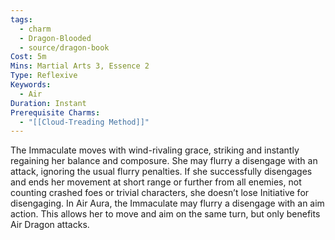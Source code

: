 ```yaml
---
tags:
  - charm
  - Dragon-Blooded
  - source/dragon-book
Cost: 5m
Mins: Martial Arts 3, Essence 2
Type: Reflexive
Keywords:
  - Air
Duration: Instant
Prerequisite Charms:
  - "[[Cloud-Treading Method]]"
---
```

The Immaculate moves with wind-rivaling grace, striking and instantly regaining her balance and composure. She may flurry a disengage with an attack, ignoring the usual flurry penalties. If she successfully disengages and ends her movement at short range or further from all enemies, not counting crashed foes or trivial characters, she doesn’t lose Initiative for disengaging. In Air Aura, the Immaculate may flurry a disengage with an aim action. This allows her to move and aim on the same turn, but only benefits Air Dragon attacks.